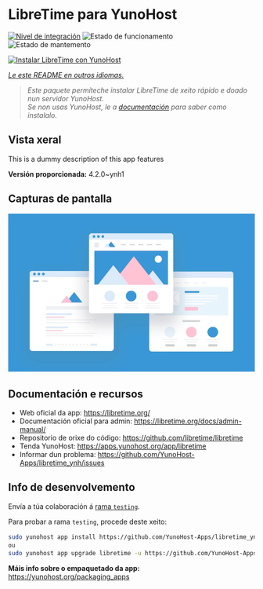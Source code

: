 <!--
NOTA: Este README foi creado automáticamente por <https://github.com/YunoHost/apps/tree/master/tools/readme_generator>
NON debe editarse manualmente.
-->

# LibreTime para YunoHost

[![Nivel de integración](https://dash.yunohost.org/integration/libretime.svg)](https://ci-apps.yunohost.org/ci/apps/libretime/) ![Estado de funcionamento](https://ci-apps.yunohost.org/ci/badges/libretime.status.svg) ![Estado de mantemento](https://ci-apps.yunohost.org/ci/badges/libretime.maintain.svg)

[![Instalar LibreTime con YunoHost](https://install-app.yunohost.org/install-with-yunohost.svg)](https://install-app.yunohost.org/?app=libretime)

*[Le este README en outros idiomas.](./ALL_README.md)*

> *Este paquete permíteche instalar LibreTime de xeito rápido e doado nun servidor YunoHost.*  
> *Se non usas YunoHost, le a [documentación](https://yunohost.org/install) para saber como instalalo.*

## Vista xeral

This is a dummy description of this app features


**Versión proporcionada:** 4.2.0~ynh1

## Capturas de pantalla

![Captura de pantalla de LibreTime](./doc/screenshots/example.jpg)

## Documentación e recursos

- Web oficial da app: <https://libretime.org/>
- Documentación oficial para admin: <https://libretime.org/docs/admin-manual/>
- Repositorio de orixe do código: <https://github.com/libretime/libretime>
- Tenda YunoHost: <https://apps.yunohost.org/app/libretime>
- Informar dun problema: <https://github.com/YunoHost-Apps/libretime_ynh/issues>

## Info de desenvolvemento

Envía a túa colaboración á [rama `testing`](https://github.com/YunoHost-Apps/libretime_ynh/tree/testing).

Para probar a rama `testing`, procede deste xeito:

```bash
sudo yunohost app install https://github.com/YunoHost-Apps/libretime_ynh/tree/testing --debug
ou
sudo yunohost app upgrade libretime -u https://github.com/YunoHost-Apps/libretime_ynh/tree/testing --debug
```

**Máis info sobre o empaquetado da app:** <https://yunohost.org/packaging_apps>
